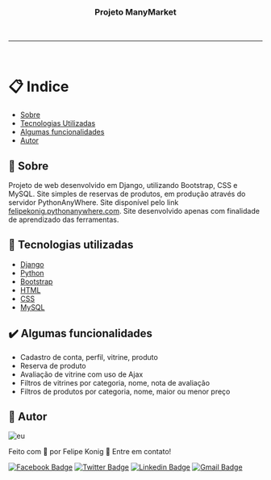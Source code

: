 <h3 align="center">Projeto ManyMarket</h3>

<br />

---
<br />

# :clipboard: Indice

- [Sobre](#Sobre)
- [Tecnologias Utilizadas](#Tecnologias-utilizadas)
- [Algumas funcionalidades](#Algumas-funcionalidades)
- [Autor](#Autor)

## :pushpin: <a name="Sobre">Sobre</a>  

Projeto de web desenvolvido em Django, utilizando Bootstrap, CSS e MySQL. Site simples de reservas de produtos, em produção através do servidor PythonAnyWhere. Site disponível pelo link [felipekonig.pythonanywhere.com](http://felipekonig.pythonanywhere.com/). Site desenvolvido apenas com finalidade de aprendizado das ferramentas.

## :rocket: <a name="Tecnologias-utilizadas">Tecnologias utilizadas</a>  

- [Django](https://www.djangoproject.com/)
- [Python](https://www.python.org/)
- [Bootstrap](https://getbootstrap.com/)
- [HTML](https://developer.mozilla.org/pt-BR/docs/Web/HTML)
- [CSS](https://developer.mozilla.org/pt-BR/docs/Web/CSS)
- [MySQL](https://www.mysql.com/)

## :heavy_check_mark: <a name="Algumas-funcionalidades">Algumas funcionalidades</a> 

- Cadastro de conta, perfil, vitrine, produto
- Reserva de produto
- Avaliação de vitrine com uso de Ajax
- Filtros de vitrines por categoria, nome, nota de avaliação
- Filtros de produtos por categoria, nome, maior ou menor preço

## :man: <a name="Autor">Autor</a>  

![eu](https://user-images.githubusercontent.com/49540283/117379724-7840fe80-aeae-11eb-87fb-54a79b44233d.jpg)
   
Feito com :blue_heart: por Felipe Konig :wave: Entre em contato!

[![Facebook Badge](https://img.shields.io/badge/Facebook-Felipe%20Konig-blue)](https://www.facebook.com/felipe.konig.3/)
[![Twitter Badge](https://img.shields.io/badge/Twitter-Felipe%20Konig-blue)](https://twitter.com/FelipeKonig4) 
[![Linkedin Badge](https://img.shields.io/badge/LinkedIn-Felipe%20Konig-blue)](https://www.linkedin.com/in/felipe-konig-10bb8a190/) 
[![Gmail Badge](https://img.shields.io/badge/Gmail-lipekonig%40gmail.com-orange)](mailto:lipekonig@gmail.com)
